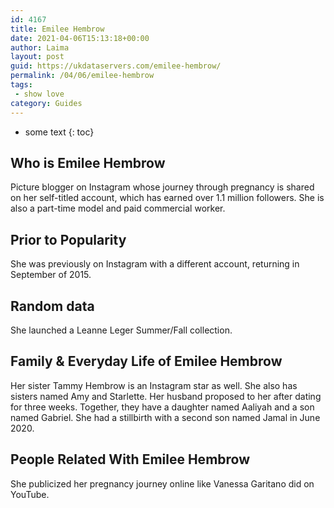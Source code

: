 ```yaml
---
id: 4167
title: Emilee Hembrow
date: 2021-04-06T15:13:18+00:00
author: Laima
layout: post
guid: https://ukdataservers.com/emilee-hembrow/
permalink: /04/06/emilee-hembrow
tags:
 - show love
category: Guides
---
```


* some text
{: toc}


## Who is Emilee Hembrow
                  
                  
                  
Picture blogger on Instagram whose journey through pregnancy is shared on her self-titled account, which has earned over 1.1 million followers. She is also a part-time model and paid commercial worker. 
                  
              
            
              
            
                
                
                
## Prior to Popularity
                  
                  
                  
She was previously on Instagram with a different account, returning in September of 2015.
                  
              
            
              
            
                
                
                
## Random data
                  
                  
                  
She launched a Leanne Leger Summer/Fall collection.
                  
              
            
              
            
                
                
                
## Family & Everyday Life of Emilee Hembrow
                  
                  
                  
Her sister Tammy Hembrow is an Instagram star as well. She also has sisters named Amy and Starlette. Her husband proposed to her after dating for three weeks. Together, they have a daughter named Aaliyah and a son named Gabriel. She had a stillbirth with a second son named Jamal in June 2020. 
                  
              
            
              
            
                
                
                
## People Related With Emilee Hembrow
                  
                  
                  
She publicized her pregnancy journey online like Vanessa Garitano did on YouTube.
                  
              
            
              
            
                
              
            
              
              
            
            
              
            
          
          
          